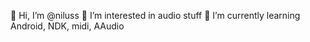 👋 Hi, I’m @niluss
👀 I’m interested in audio stuff
🌱 I’m currently learning Android, NDK, midi, AAudio

<!---
niluss/niluss is a ✨ special ✨ repository because its `README.md` (this file) appears on your GitHub profile.
You can click the Preview link to take a look at your changes.
--->
